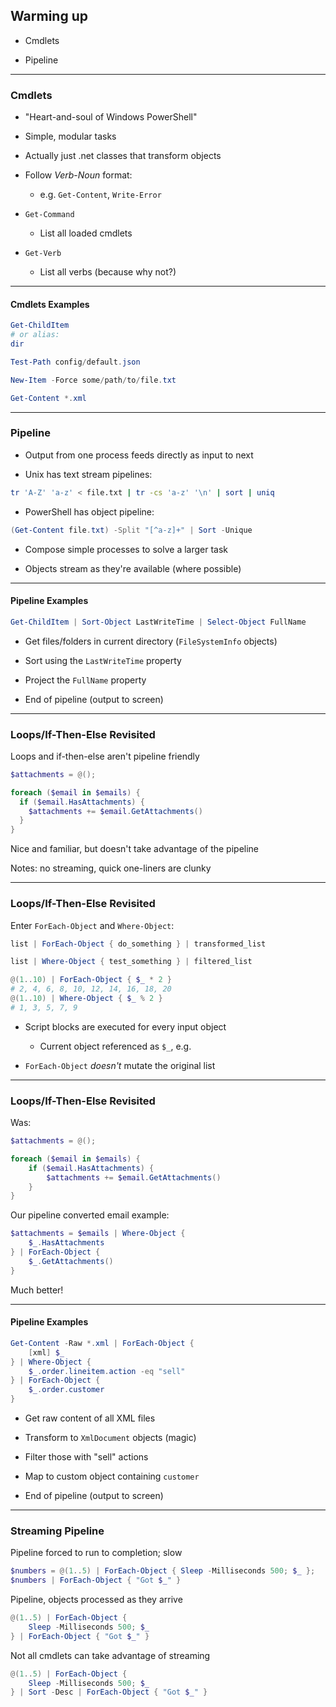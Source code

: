 ## Warming up

* Cmdlets

* Pipeline

---

### Cmdlets

* "Heart-and-soul of Windows PowerShell"

* Simple, modular tasks

* Actually just .net classes that transform objects

* Follow _Verb_-_Noun_ format:

	* e.g. `Get-Content`, `Write-Error`
	
* `Get-Command`

	* List all loaded cmdlets

* `Get-Verb`

	* List all verbs (because why not?)

---

#### Cmdlets Examples


```powershell
Get-ChildItem
# or alias:
dir
```
```powershell
Test-Path config/default.json
```
```powershell
New-Item -Force some/path/to/file.txt
```
```powershell
Get-Content *.xml
```

---

### Pipeline

* Output from one process feeds directly as input to next

* Unix has text stream pipelines:
```bash
tr 'A-Z' 'a-z' < file.txt | tr -cs 'a-z' '\n' | sort | uniq
```

* PowerShell has object pipeline:
```powershell
(Get-Content file.txt) -Split "[^a-z]+" | Sort -Unique
```

* Compose simple processes to solve a larger task

* Objects stream as they're available (where possible)

---

#### Pipeline Examples

```powershell
Get-ChildItem | Sort-Object LastWriteTime | Select-Object FullName
```

* Get files/folders in current directory
  (`FileSystemInfo` objects)

* Sort using the `LastWriteTime` property

* Project the `FullName` property

* End of pipeline (output to screen)

---

### Loops/If-Then-Else Revisited

Loops and if-then-else aren't pipeline friendly

```powershell
$attachments = @();

foreach ($email in $emails) {
  if ($email.HasAttachments) {
    $attachments += $email.GetAttachments()
  }
}
```

Nice and familiar, but doesn't take advantage of the pipeline

Notes: no streaming, quick one-liners are clunky

---

### Loops/If-Then-Else Revisited

Enter `ForEach-Object` and `Where-Object`:

```powershell
list | ForEach-Object { do_something } | transformed_list

list | Where-Object { test_something } | filtered_list
```

```powershell
@(1..10) | ForEach-Object { $_ * 2 }
# 2, 4, 6, 8, 10, 12, 14, 16, 18, 20
@(1..10) | Where-Object { $_ % 2 }
# 1, 3, 5, 7, 9
```

* Script blocks are executed for every input object
	* Current object referenced as `$_`, e.g.

* `ForEach-Object` _doesn't_ mutate the original list

---

### Loops/If-Then-Else Revisited

Was:

```powershell
$attachments = @();

foreach ($email in $emails) {
	if ($email.HasAttachments) {
		$attachments += $email.GetAttachments()
	}
}
```

Our pipeline converted email example:

```powershell
$attachments = $emails | Where-Object {
	$_.HasAttachments
} | ForEach-Object {
	$_.GetAttachments()
}
```

Much better!

---

#### Pipeline Examples

```powershell
Get-Content -Raw *.xml | ForEach-Object {
	[xml] $_
} | Where-Object {
	$_.order.lineitem.action -eq "sell"
} | ForEach-Object {
	$_.order.customer
}
```

* Get raw content of all XML files

* Transform to `XmlDocument` objects (magic)

* Filter those with "sell" actions

* Map to custom object containing `customer`

* End of pipeline (output to screen)

---

### Streaming Pipeline

Pipeline forced to run to completion; slow

```powershell
$numbers = @(1..5) | ForEach-Object { Sleep -Milliseconds 500; $_ };
$numbers | ForEach-Object { "Got $_" }
```

Pipeline, objects processed as they arrive

```powershell
@(1..5) | ForEach-Object {
	Sleep -Milliseconds 500; $_
} | ForEach-Object { "Got $_" }
```

Not all cmdlets can take advantage of streaming

```powershell
@(1..5) | ForEach-Object {
	Sleep -Milliseconds 500; $_
} | Sort -Desc | ForEach-Object { "Got $_" }
```